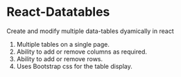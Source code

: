 # React-Datatables
Create and modify multiple data-tables dyamically in react

1) Multiple tables on a single page.
2) Ability to add or remove columns as required.
3) Ability to add or remove rows.
4) Uses Bootstrap css for the table display.
